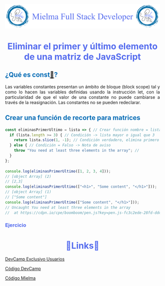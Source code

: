 ![Logo Mielma](Logo/Logo_Encabezado.png)

# <center><b><font color="#556CEE">Eliminar el primer y último elemento de una matriz de JavaScript</font></b>

## <b><font color="#006cb5">¿Qué es const[🔗](https://developer.mozilla.org/es/docs/Web/JavaScript/Reference/Statements/const)?</font></b>
<p style="text-align: justify;">
Las variables constantes presentan un ámbito de bloque (block scope) tal y como lo hacen las variables definidas usando la instrucción let, con la particularidad de que el valor de una constante no puede cambiarse a través de la reasignación. Las constantes no se pueden redeclarar.

## <b><font color="#006cb5">Crear una función de recorte para matrices</font></b>
```js
const eliminasPrimerUltimo = lista => { // Crear función nombre = lista
  if (lista.length >= 3) { // Condición -> lista mayor o igual que 3
    return lista.slice(1, -1); // Condición verdadero, elimina primero y último
  } else { // Condición = Falso -> Nota de aviso
    throw "You need at least three elements in the array"; // 
  }
};

console.log(eliminasPrimerUltimo([1, 2, 3, 4]));
// [object Array] (2)
// [2,3]
console.log(eliminasPrimerUltimo(["<h1>", "Some content", "</h1>"]));
// [object Array] (1)
// ["Some content"]
console.log(eliminasPrimerUltimo(["Some content", "</h1>"]));
// Uncaught You need at least three elements in the array 
//  at https://cdpn.io/cpe/boomboom/pen.js?key=pen.js-fc3c2ede-28fd-ddc6-2af3-d3a3e4910917:5
```


### <font color="#556CEE">Ejercicio</font>

<p style="text-align: justify;">

<!-- ## <center><b><font color="#006cb5">Coding Exercise</font></b>
```js
```
Resultado:
```js
``` -->

# <center><b><font color="#556CEE">🔗Links🔗</font></b>

[DevCamp Exclusivo Usuarios](https://basque.devcamp.com/pt-full-stack-development-javascript-python-react/guide/remove-first-last-element-javascript-array)  

[Código DevCamp](https://github.com/bottega-code-school/javascript-code-exercises/blob/master/data-structures/remove-first-and-last.js)

[Código Mielma](https://codepen.io/ElizabethMaranon/pen/KKLvGpR)